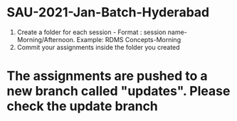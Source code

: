 # SAU-2021-Jan-Batch-Hyderabad
1) Create a folder for each session - Format : session name-Morning/Afternoon. Example: RDMS Concepts-Morning
2) Commit your assignments inside the folder you created

# The assignments are pushed to a new branch called "updates". Please check the update branch
